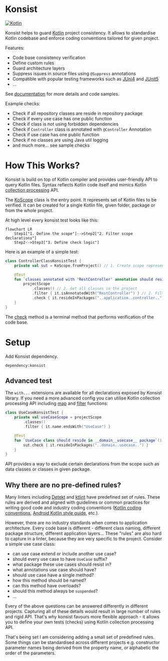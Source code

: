 # Konsist

[![Kotlin](https://img.shields.io/badge/Kotlin-blue.svg?style=flat&logo=kotlin)](https://kotlinlang.org)

Konsist helps to guard [Kotlin](https://kotlinlang.org/) project consistency. It allows to standardise Kotlin codebase
and enforce coding conventions tailored for given project.

Features:
- Code base consistency verification
- Define custom rules
- Guard architecture layers
- Suppress issues in source files using `@Suppress` annotations
- Compatible with popular testing frameworks such as [JUni4](https://junit.org/junit4/) and
  [JUnit5](https://junit.org/junit5/)
- ...

See [documentation](http://docs.konsist.lemonappdev.com/) for more details and code samples.

Example checks:
- Check if all repository classes are reside in repository package
- Check if every use case has one public function
- Check if class is not using forbidden dependencies
- Check if `Controller` class is annotated with `@Controller` Annotation 
- Check if use case has one public function
- Check if no classes are using Java util logging 
- and much more… see sample checks

# How This Works?

Konsist is build on top of Kotlin compiler and provides user-friendly API to query Kotlin files. Syntax reflects Kotlin
code itself and mimics Kotlin [collection processing](https://kotlinlang.org/docs/collections-overview.html) API.

The
[KoScope](src/main/kotlin/com/lemon/konsist/core/declaration/KoScope.kt) class is the entry point. It represents set
of Kotlin files to be verified. It can be created for a single Kotlin file, given folder, package or from the whole 
project.

At high level every konsist test looks like this:

```mermaid
flowchart LR
    Step1["1. Define the scope"]-->Step2["2. Filter scope declarations"]
    Step2-->Step3["3. Define check logic"]
```

Here is an example of a simple test:

```kotlin
class ControllerClassKonsistTest {
    private val sut = KoScope.fromProject() // 1. Create scope representing the whole project (all project Kotlin files)

    @Test
    fun `classes annotated with 'RestController' annotation should reside in __application__controller__ package`() {
        projectScope
            .classes() // 2. Get all classes in the project
            .filter { it.isAnnotatedWith("RestController") } // 2. Filter classes annotated with 'RestController'
            .check { it.resideInPackages("..application..controller..") } // 3. Define check logic
    }
}
```

The [check](src/main/kotlin/com/lemon/konsist/core/assertion/check/Check.kt) method is a terminal method that performs
verification of the code base.

# Setup

Add Konsist dependency.

```
dependency:konsist
```

## Advanced test

The `with...` extensions are available for all declarations exposed by Konsist library. If you need a more advanced 
config you can utilise Kotlin collection processing API including 
[map](https://kotlinlang.org/api/latest/jvm/stdlib/kotlin.collections/map.html) and 
[filter](https://kotlinlang.org/api/latest/jvm/stdlib/kotlin.collections/filter.html) functions:

```kotlin
class UseCaseKonsistTest {
    private val useCaseScope = projectScope
        .classes()
        .filter { it.name.endsWith("UseCase") }

    @Test
    fun `UseCase class should reside in __domain__usecase__ package`() {
        sut.check { it.resideInPackages("..domain..usecase..") }
    }
}
```

API provides a way to exclude certain declarations from the scope such as data classes or classes in given package.

## Why there are no pre-defined rules?

Many linters including [Detekt](https://github.com/detekt/detekt) and [ktlint](https://github.com/pinterest/ktlint)
have predefined set of rules. These rules are derived and aligned with guidelines or common practices for writing good 
code and industry coding conventions ([Kotlin coding conventions](https://kotlinlang.org/docs/coding-conventions.html), 
[Android Kotlin style guide](https://developer.android.com/kotlin/style-guide), etc.). 

However, there are no industry standards when comes to application architecture. Every code base is different - 
different class naming, different package structure, different application layers... These "rules" are also hard to 
capture in a linter, because they are very specific to the project. Consider a simple use case class:
- can use case extend or include another use case?
- should every use case to have `UseCase` suffix?
- what package these use cases should resist in?
- what annotations use case should have?
- should use case have a single method?
- how this method should be named?
- can this method have overloads?
- should this method always be `suspended`?
- …

Every of the above questions can be answered differently in different projects. Capturing all of these details would 
result in large number of rules and rigid API. That's why konsist favours more flexible approach - it allows you to 
define your own tests (checks) using Kotlin collection processing API.

That's being set I am considering adding a small set of predefined rules. Some things can be standardised across 
different projects e.g. constructor parameter names being derived from the property name, or alphabetic the order of 
the parameters.
